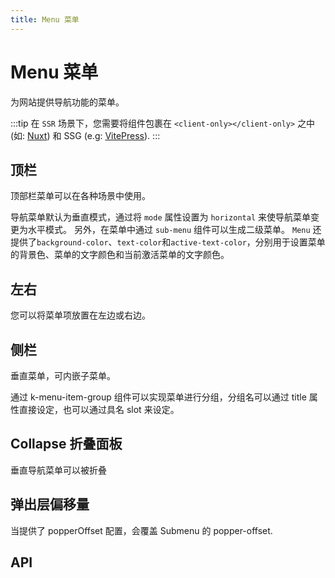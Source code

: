 ```yaml
---
title: Menu 菜单
---
```


# Menu 菜单

为网站提供导航功能的菜单。

:::tip
在 `SSR` 场景下，您需要将组件包裹在 `<client-only></client-only>` 之中 (如: [Nuxt](https://nuxtjs.org/)) 和 SSG (e.g: [VitePress](https://vitepress.vuejs.org/)).
:::

## 顶栏

顶部栏菜单可以在各种场景中使用。

导航菜单默认为垂直模式，通过将 `mode` 属性设置为 `horizontal` 来使导航菜单变更为水平模式。 另外，在菜单中通过 `sub-menu` 组件可以生成二级菜单。 `Menu` 还提供了`background-color`、`text-color`和`active-text-color`，分别用于设置菜单的背景色、菜单的文字颜色和当前激活菜单的文字颜色。

<demo path="./def.vue" />

## 左右

您可以将菜单项放置在左边或右边。

<demo path="./leftRightMenu.vue" />

## 侧栏

垂直菜单，可内嵌子菜单。

通过 k-menu-item-group 组件可以实现菜单进行分组，分组名可以通过 title 属性直接设定，也可以通过具名 slot 来设定。

<demo path="./sidebarMenu.vue" />

## Collapse 折叠面板

垂直导航菜单可以被折叠

<demo path="./collapseMenu.vue" />

## 弹出层偏移量

当提供了 popperOffset 配置，会覆盖 Submenu 的 popper-offset.

<demo path="./popperOffsetMenu.vue" />

## API

<API src="./menu.json" lang="zh"></API>

<API src="./subMenu.json" lang="zh"></API>

<API src="./menuItem.json" lang="zh"></API>

<API src="./menuItemGroup.json" lang="zh"></API>